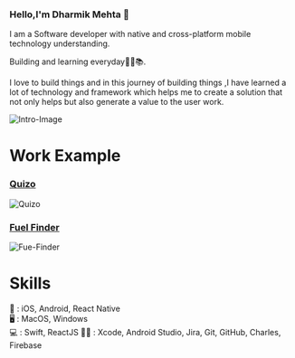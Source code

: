 ### Hello,I'm Dharmik Mehta 👋

I am a Software developer with native and cross-platform mobile technology understanding. 

Building and learning everyday👨‍💻📚.

I love to build things and in this journey of building things ,I have learned a lot of technology and framework which helps me to create a solution that not only helps but also generate a value to the user work. 


![Intro-Image](https://dharmikm.com/github_image/LinkedIn-Cover-photo.jpg)



# Work Example
### [Quizo](https://github.com/dharmikM/Quizo)
![Quizo](https://dharmikm.com/github_image/Quizo-Animate.gif)   

### [Fuel Finder](https://github.com/dharmikM/Fuel-Finder)
![Fue-Finder](https://dharmikm.com/github_image/Fuel-Finder-Animation-main.gif)  


# Skills 

📱 : iOS, Android, React Native   
🖥️ : MacOS, Windows  
💻 : Swift, ReactJS
👨‍💻 : Xcode, Android Studio, Jira, Git, GitHub, Charles, Firebase
